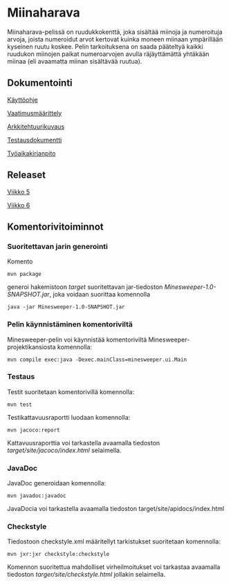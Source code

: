 # Miinaharava
Miinaharava-pelissä on ruudukkokenttä, joka sisältää miinoja ja numeroituja arvoja, joista numeroidut arvot kertovat kuinka moneen miinaan ympärillään kyseinen ruutu koskee. Pelin tarkoituksena on saada pääteltyä kaikki ruudukon miinojen paikat numeroarvojen avulla räjäyttämättä yhtäkään miinaa (eli avaamatta miinan sisältävää ruutua).


## Dokumentointi

[Käyttöohje](https://github.com/hackinen/ot-harjoitustyo/blob/master/dokumentointi/kayttoohje.md)

[Vaatimusmäärittely](https://github.com/hackinen/ot-harjoitustyo/blob/master/dokumentointi/alustava-maarittelydokumentti.md)

[Arkkitehtuurikuvaus](https://github.com/hackinen/ot-harjoitustyo/blob/master/dokumentointi/arkkitehtuuri.md)

[Testausdokumentti](https://github.com/hackinen/ot-harjoitustyo/blob/master/dokumentointi/testausdokumentti.md)

[Työaikakirjanpito](https://github.com/hackinen/ot-harjoitustyo/blob/master/dokumentointi/tyoaikakirjanpito.md)

## Releaset

[Viikko 5](https://github.com/hackinen/ot-harjoitustyo/releases)

[Viikko 6](https://github.com/hackinen/ot-harjoitustyo/releases/tag/viikko6)

## Komentorivitoiminnot

### Suoritettavan jarin generointi

Komento

`mvn package`

generoi hakemistoon *target* suoritettavan jar-tiedoston *Minesweeper-1.0-SNAPSHOT.jar*, joka voidaan suorittaa komennolla

`java -jar Minesweeper-1.0-SNAPSHOT.jar`


### Pelin käynnistäminen komentoriviltä

Minesweeper-pelin voi käynnistää komentoriviltä Minesweeper-projektikansiosta komennolla:

`mvn compile exec:java -Dexec.mainClass=minesweeper.ui.Main`


### Testaus

Testit suoritetaan komentorivillä komennolla:

`mvn test`

Testikattavuusraportti luodaan komennolla:

`mvn jacoco:report`

Kattavuusraporttia voi tarkastella avaamalla tiedoston *target/site/jacoco/index.html* selaimella.


### JavaDoc

JavaDoc generoidaan komennolla:

`mvn javadoc:javadoc`

JavaDocia voi tarkastella avaamalla tiedoston target/site/apidocs/index.html

### Checkstyle

Tiedostoon checkstyle.xml määritellyt tarkistukset suoritetaan komennolla:

`mvn jxr:jxr checkstyle:checkstyle`

Komennon suoritettua mahdolliset virheilmoitukset voi tarkastaa avaamalla tiedoston *targer/site/checkstyle.html* jollakin selaimella.
